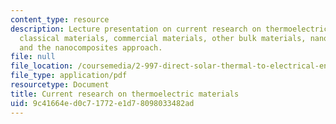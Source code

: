 ```yaml
---
content_type: resource
description: Lecture presentation on current research on thermoelectric materials,
  classical materials, commercial materials, other bulk materials, nanostructuring,
  and the nanocomposites approach.
file: null
file_location: /coursemedia/2-997-direct-solar-thermal-to-electrical-energy-conversion-technologies-fall-2009/9c41664ed0c71772e1d78098033482ad_MIT2_997F09_lec05.pdf
file_type: application/pdf
resourcetype: Document
title: Current research on thermoelectric materials
uid: 9c41664e-d0c7-1772-e1d7-8098033482ad
---
```

